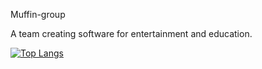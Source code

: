 Muffin-group

A team creating software for entertainment and education.

[![Top Langs](https://github-readme-stats.vercel.app/api/top-langs/?username=MuffinGroup&theme=dark)](https://github.com/anuraghazra/github-readme-stats)
